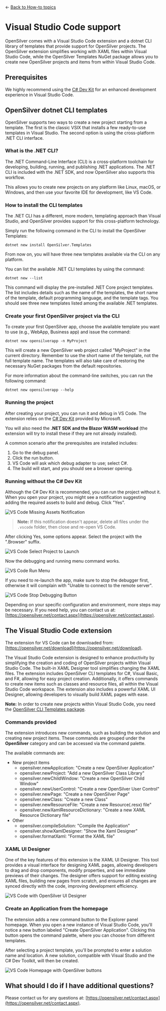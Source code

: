 ← [Back to How-to topics](/docs/9/93)
# Visual Studio Code support

OpenSilver comes with a Visual Studio Code extension and a dotnet CLI library of templates that provide support for OpenSilver projects.
The OpenSilver extension simplifies working with XAML files within Visual Studio Code, while the OpenSilver Templates NuGet package allows you to create new OpenSilver projects and items from within Visual Studio Code.

## Prerequisites

We highly recommend using the [C# Dev Kit](https://marketplace.visualstudio.com/items?itemName=ms-dotnettools.csdevkit) for an enhanced development experience in Visual Studio Code.

## OpenSilver dotnet CLI templates

OpenSilver supports two ways to create a new project starting from a template.
The first is the classic VSIX that installs a few ready-to-use templates in Visual Studio.
The second option is using the cross-platform .NET CLI interface.

### What is the .NET CLI?

The .NET Command-Line Interface (CLI) is a cross-platform toolchain for developing, building, running, and publishing .NET applications.
The .NET CLI is included with the .NET SDK, and now OpenSilver also supports this workflow.

This allows you to create new projects on any platform like Linux, macOS, or Windows, and then use your favorite IDE for development, like VS Code.

### How to install the CLI templates

The .NET CLI has a different, more modern, templating approach than Visual Studio, and OpenSilver provides support for this cross-platform technology.

Simply run the following command in the CLI to install the OpenSilver Templates:

```
dotnet new install OpenSilver.Templates
```

From now on, you will have three new templates available via the CLI on any platform.

You can list the available .NET CLI templates by using the command:

```
dotnet new --list
```

This command will display the pre-installed .NET Core project templates.
The list includes details such as the name of the templates, the short name of the template, default programming language, and the template tags.
You should see three new templates listed among the available .NET templates.

### Create your first OpenSilver project via the CLI

To create your first OpenSilver app, choose the available template you want to use (e.g., WebApp, Business app) and issue the command:

```
dotnet new opensilverapp -n MyProject
```

This will create a new OpenSilver web project called "MyProject" in the current directory.
Remember to use the short name of the template, not the full template name.
The templates will also take care of restoring the necessary NuGet packages from the default repositories.

For more information about the command-line switches, you can run the following command:

```
dotnet new opensilverapp --help
```

### Running the project

After creating your project, you can run it and debug in VS Code.
The extension relies on the [C# Dev Kit](https://marketplace.visualstudio.com/items?itemName=ms-dotnettools.csdevkit) provided by Microsoft.

You will also need the **.NET SDK and the Blazor WASM workload** (the extension will try to install these if they are not already installed).

A common scenario after the prerequisites are installed includes:

1. Go to the debug panel.
2. Click the run button.
3. VS Code will ask which debug adapter to use; select C#.
4. The build will start, and you should see a browser opening.

### Running without the C# Dev Kit

Although the C# Dev Kit is recommended, you can run the project without it.
When you open your project, you might see a notification suggesting adding the required assets to build and debug. Click "Yes".

![VS Code Missing Assets Notification](https://raw.githubusercontent.com/UserwareDocumentation/userware-docs/main/images/0afdd2d4c9f94261a94d310fb0379f94.png)


> **Note:** If this notification doesn't appear, delete all files under the `.vscode` folder, then close and re-open VS Code.

After clicking Yes, some options appear. Select the project with the ".Browser" suffix.

![VS Code Select Project to Launch](https://raw.githubusercontent.com/UserwareDocumentation/userware-docs/main/images/a7645cbf52f44be0a850abdf70ec2997.png)

Now the debugging and running menu command works.

![VS Code Run Menu](https://raw.githubusercontent.com/UserwareDocumentation/userware-docs/main/images/6c835e5772804cf38b0f8faaa8d937f0.png)

If you need to re-launch the app, make sure to stop the debugger first, otherwise it will complain with "Unable to connect to the remote server".

![VS Code Stop Debugging Button](https://raw.githubusercontent.com/UserwareDocumentation/userware-docs/main/images/7ee97501576843d69a7227fe4e4a8b2d.png)

Depending on your specific configuration and environment, more steps may be necessary.
If you need help, you can contact us at: [https://opensilver.net/contact.aspx](https://opensilver.net/contact.aspx).

## The Visual Studio Code extension

The extension for VS Code can be downloaded from: [https://opensilver.net/download](https://opensilver.net/download).

The Visual Studio Code extension is designed to enhance productivity by simplifying the creation and coding of OpenSilver projects within Visual Studio Code.
The built-in XAML Designer tool simplifies changing the XAML files. The extension includes OpenSilver CLI templates for C#, Visual Basic, and F#, allowing for easy project creation.
Additionally, it offers commands to create new items such as classes and resource files, all within the Visual Studio Code workspace. The extension also includes a powerful XAML UI Designer, allowing developers to visually build XAML pages with ease.

**Note:** In order to create new projects within Visual Studio Code, you need the [OpenSilver CLI Templates package](https://www.nuget.org/packages/OpenSilver.Templates).

### Commands provided

The extension introduces new commands, such as building the solution and creating new project items.
These commands are grouped under the **OpenSilver** category and can be accessed via the command palette.

The available commands are:

- New project items
  - opensilver.newApplication: "Create a new OpenSilver Application"
  - opensilver.newProject: "Add a new OpenSilver Class Library"
  - opensilver.newChildWindow: "Create a new OpenSilver Child Window"
  - opensilver.newUserControl: "Create a new OpenSilver User Control"
  - opensilver.newPage: "Create a new OpenSilver Page"
  - opensilver.newClass: "Create a new Class"
  - opensilver.newResourceFile: "Create a new Resource(.resx) file"
  - opensilver.newXamlResourceDictionary: "Create a new XAML Resource Dictionary file"
- Other
  - opensilver.compileSolution: "Compile the Application"
  - opensilver.showXamlDesigner: "Show the Xaml Designer"
  - opensilver.formatXaml: "Format the XAML file"

### XAML UI Designer

One of the key features of this extension is the XAML UI Designer. This tool provides a visual interface for designing XAML pages, allowing developers to drag and drop components, modify properties, and see immediate previews of their changes. The designer offers support for editing existing XAML files, building new pages from scratch, and ensures all changes are synced directly with the code, improving development efficiency.

![VS Code with OpenSilver UI Designer](https://raw.githubusercontent.com/UserwareDocumentation/userware-docs/main/images/8f9aa8a175354ba08e140a8d51f77d8a.png)

### Create an Application from the homepage

The extension adds a new command button to the Explorer panel homepage.
When you open a new instance of Visual Studio Code, you'll notice a new button labeled "Create OpenSilver Application".
Clicking this button opens the command palette, where you can choose from different templates.

After selecting a project template, you'll be prompted to enter a solution name and location.
A new solution, compatible with Visual Studio and the C# Dev Toolkit, will then be created.

![VS Code Homepage with OpenSilver buttons](https://raw.githubusercontent.com/UserwareDocumentation/userware-docs/main/images/18d3d679aaf540c6a9b59c7d1c244b15.png "Ability to open or create an OpenSilver application from the homepage")

## What should I do if I have additional questions?

Please contact us for any questions at: [https://opensilver.net/contact.aspx](https://opensilver.net/contact.aspx).
